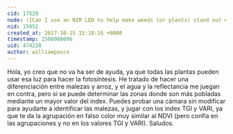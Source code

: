 ```yaml
---
cid: 17528
node: ![Can I use an NIR LED to help make weeds (or plants) stand out even more with an NIR camera?](../notes/robotfarms/10-15-2017/can-i-use-an-nir-led-to-help-make-weeds-or-plants-stand-out-even-more-with-an-nir-camera)
nid: 15052
created_at: 2017-10-15 15:18:16 +0000
timestamp: 1508080696
uid: 474220
author: williampasco
---
```


Hola, yo creo que no va ha ser de ayuda, ya que todas las plantas pueden usar esa luz para hacer la fotosíntesis. He tratado de hacer una diferenciación entre malezas y arroz, y el agua y la reflectancia me juegan en contra, pero si se puede determinar las zonas donde son más pobladas mediante un mayor valor del index. Puedes probar una cámara sin modificar para ayudarte a identificar las malezas, y jugar con los index TGI y VARI, ya que te da la agrupación en falso color muy similar al NDVI (pero confía en las agrupaciones y no en los valores TGI y VARI). Saludos.
